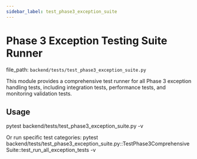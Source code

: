 ```yaml
---
sidebar_label: test_phase3_exception_suite
---
```


# Phase 3 Exception Testing Suite Runner

  file_path: `backend/tests/test_phase3_exception_suite.py`

This module provides a comprehensive test runner for all Phase 3 exception
handling tests, including integration tests, performance tests, and monitoring
validation tests.

## Usage

pytest backend/tests/test_phase3_exception_suite.py -v

Or run specific test categories:
pytest backend/tests/test_phase3_exception_suite.py::TestPhase3ComprehensiveSuite::test_run_all_exception_tests -v
